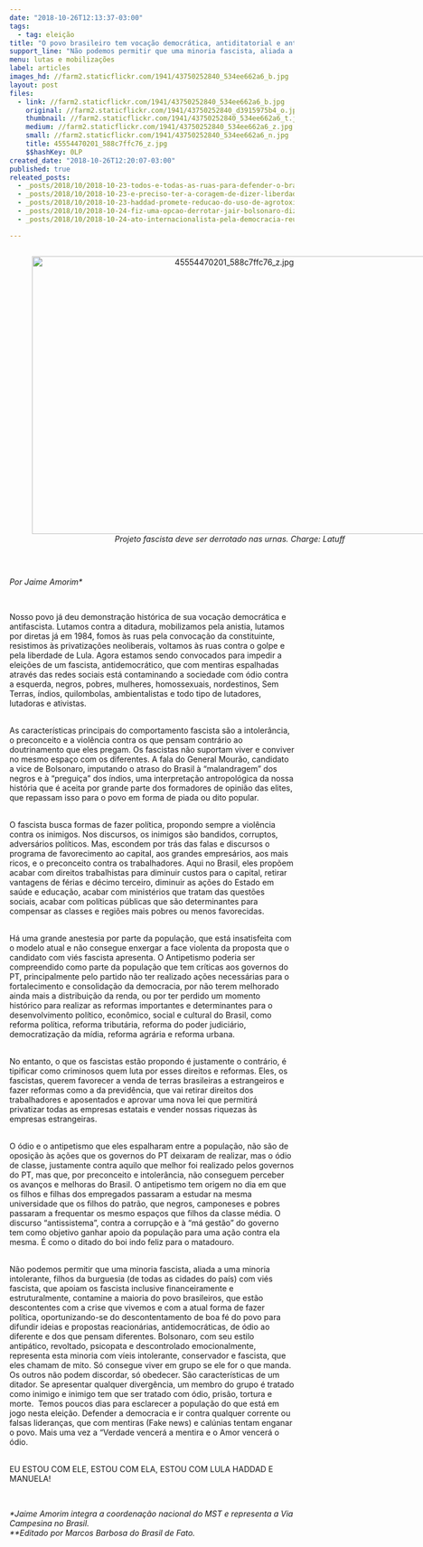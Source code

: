 ```yaml
---
date: "2018-10-26T12:13:37-03:00"
tags:
  - tag: eleição
title: "O povo brasileiro tem vocação democrática, antiditatorial e antifascista"
support_line: "Não podemos permitir que uma minoria fascista, aliada a uma minoria intolerante, contamine a maioria do povo"
menu: lutas e mobilizações
label: articles
images_hd: //farm2.staticflickr.com/1941/43750252840_534ee662a6_b.jpg
layout: post
files:
  - link: //farm2.staticflickr.com/1941/43750252840_534ee662a6_b.jpg
    original: //farm2.staticflickr.com/1941/43750252840_d3915975b4_o.jpg
    thumbnail: //farm2.staticflickr.com/1941/43750252840_534ee662a6_t.jpg
    medium: //farm2.staticflickr.com/1941/43750252840_534ee662a6_z.jpg
    small: //farm2.staticflickr.com/1941/43750252840_534ee662a6_n.jpg
    title: 45554470201_588c7ffc76_z.jpg
    $$hashKey: 0LP
created_date: "2018-10-26T12:20:07-03:00"
published: true
releated_posts:
  - _posts/2018/10/2018-10-23-todos-e-todas-as-ruas-para-defender-o-brasil-e-a-democracia.md
  - _posts/2018/10/2018-10-23-e-preciso-ter-a-coragem-de-dizer-liberdade.md
  - _posts/2018/10/2018-10-23-haddad-promete-reducao-do-uso-de-agrotoxicos-transicao-agroecologica-e-fortalecimento-da-agricultura-familiar.md
  - _posts/2018/10/2018-10-24-fiz-uma-opcao-derrotar-jair-bolsonaro-diz-haddad-em-ato-da-virada-no-rio.md
  - _posts/2018/10/2018-10-24-ato-internacionalista-pela-democracia-reune-diplomatas-academicos-e-personalidades-em-sao-paulo.md

---
```

<div style="text-align:center">
<figure class="image" style="display:inline-block"><img alt="45554470201_588c7ffc76_z.jpg" height="492" src="//farm2.staticflickr.com/1941/43750252840_534ee662a6_b.jpg" width="700" />
<figcaption><em>Projeto fascista deve ser derrotado nas urnas. Charge: Latuff</em></figcaption>
</figure>
</div>

<p>&nbsp;</p>

<p><em>Por Jaime Amorim*</em></p>

<p>&nbsp;</p>

<p>Nosso povo j&aacute; deu demonstra&ccedil;&atilde;o hist&oacute;rica de sua voca&ccedil;&atilde;o democr&aacute;tica e antifascista. Lutamos contra a ditadura, mobilizamos pela anistia, lutamos por diretas j&aacute; em 1984, fomos &agrave;s ruas pela convoca&ccedil;&atilde;o da constituinte, resistimos &agrave;s privatiza&ccedil;&otilde;es neoliberais, voltamos &agrave;s ruas contra o golpe e pela liberdade de Lula. Agora estamos sendo convocados para impedir a elei&ccedil;&otilde;es de um fascista, antidemocr&aacute;tico, que com mentiras espalhadas atrav&eacute;s das redes sociais est&aacute; contaminando a sociedade com &oacute;dio contra a esquerda, negros, pobres, mulheres, homossexuais, nordestinos, Sem Terras, &iacute;ndios, quilombolas, ambientalistas e todo tipo de lutadores, lutadoras e ativistas.</p>

<p><br />
As caracter&iacute;sticas principais do comportamento fascista s&atilde;o a intoler&acirc;ncia, o preconceito e a viol&ecirc;ncia contra os que pensam contr&aacute;rio ao doutrinamento que eles pregam. Os fascistas n&atilde;o suportam viver e conviver no mesmo espa&ccedil;o com os diferentes. A fala do General Mour&atilde;o, candidato a vice de Bolsonaro, imputando o atraso do Brasil &agrave; &ldquo;malandragem&rdquo; dos negros e &agrave; &ldquo;pregui&ccedil;a&rdquo; dos &iacute;ndios, uma interpreta&ccedil;&atilde;o antropol&oacute;gica da nossa hist&oacute;ria que &eacute; aceita por grande parte dos formadores de opini&atilde;o das elites, que repassam isso para o povo em forma de piada ou dito popular.</p>

<p><br />
O fascista busca formas de fazer pol&iacute;tica, propondo sempre a viol&ecirc;ncia contra os inimigos. Nos discursos, os inimigos s&atilde;o bandidos, corruptos, advers&aacute;rios pol&iacute;ticos. Mas, escondem por tr&aacute;s das falas e discursos o programa de favorecimento ao capital, aos grandes empres&aacute;rios, aos mais ricos, e o preconceito contra os trabalhadores. Aqui no Brasil, eles prop&otilde;em acabar com direitos trabalhistas para diminuir custos para o capital, retirar vantagens de f&eacute;rias e d&eacute;cimo terceiro, diminuir as a&ccedil;&otilde;es do Estado em sa&uacute;de e educa&ccedil;&atilde;o, acabar com minist&eacute;rios que tratam das quest&otilde;es sociais, acabar com pol&iacute;ticas p&uacute;blicas que s&atilde;o determinantes para compensar as classes e regi&otilde;es mais pobres ou menos favorecidas.&nbsp;</p>

<p><br />
H&aacute; uma grande anestesia por parte da popula&ccedil;&atilde;o, que est&aacute; insatisfeita com o modelo atual e n&atilde;o consegue enxergar a face violenta da proposta que o candidato com vi&eacute;s fascista apresenta. O Antipetismo poderia ser compreendido como parte da popula&ccedil;&atilde;o que tem cr&iacute;ticas aos governos do PT, principalmente pelo partido n&atilde;o ter realizado a&ccedil;&otilde;es necess&aacute;rias para o fortalecimento e consolida&ccedil;&atilde;o da democracia, por n&atilde;o terem melhorado ainda mais a distribui&ccedil;&atilde;o da renda, ou por ter perdido um momento hist&oacute;rico para realizar as reformas importantes e determinantes para o desenvolvimento pol&iacute;tico, econ&ocirc;mico, social e cultural do Brasil, como reforma pol&iacute;tica, reforma tribut&aacute;ria, reforma do poder judici&aacute;rio, democratiza&ccedil;&atilde;o da m&iacute;dia, reforma agr&aacute;ria e reforma urbana.&nbsp;</p>

<p><br />
No entanto, o que os fascistas est&atilde;o propondo &eacute; justamente o contr&aacute;rio, &eacute; tipificar como criminosos quem luta por esses direitos e reformas. Eles, os fascistas, querem favorecer a venda de terras brasileiras a estrangeiros e fazer reformas como a da previd&ecirc;ncia, que vai retirar direitos dos trabalhadores e aposentados e aprovar uma nova lei que permitir&aacute; privatizar todas as empresas estatais e vender nossas riquezas &agrave;s empresas estrangeiras.</p>

<p><br />
O &oacute;dio e o antipetismo que eles espalharam entre a popula&ccedil;&atilde;o, n&atilde;o s&atilde;o de oposi&ccedil;&atilde;o &agrave;s a&ccedil;&otilde;es que os governos do PT deixaram de realizar, mas o &oacute;dio de classe, justamente contra aquilo que melhor foi realizado pelos governos do PT, mas que, por preconceito e intoler&acirc;ncia, n&atilde;o conseguem perceber os avan&ccedil;os e melhoras do Brasil. O antipetismo tem origem no dia em que os filhos e filhas dos empregados passaram a estudar na mesma universidade que os filhos do patr&atilde;o, que negros, camponeses e pobres passaram a frequentar os mesmo espa&ccedil;os que filhos da classe m&eacute;dia. O discurso &ldquo;antissistema&rdquo;, contra a corrup&ccedil;&atilde;o e &agrave; &ldquo;m&aacute; gest&atilde;o&rdquo; do governo tem como objetivo ganhar apoio da popula&ccedil;&atilde;o para uma a&ccedil;&atilde;o contra ela mesma. &Eacute; como o ditado do boi indo feliz para o matadouro.</p>

<p><br />
N&atilde;o podemos permitir que uma minoria fascista, aliada a uma minoria intolerante, filhos da burguesia (de todas as cidades do pa&iacute;s) com vi&eacute;s fascista, que apoiam os fascista inclusive financeiramente e estruturalmente, contamine a maioria do povo brasileiros, que est&atilde;o descontentes com a crise que vivemos e com a atual forma de fazer pol&iacute;tica, oportunizando-se do descontentamento de boa f&eacute; do povo para difundir ideias e propostas reacion&aacute;rias, antidemocr&aacute;ticas, de &oacute;dio ao diferente e dos que pensam diferentes. Bolsonaro, com seu estilo antip&aacute;tico, revoltado, psicopata e descontrolado emocionalmente, representa esta minoria com v&iacute;eis intolerante, conservador e fascista, que eles chamam de mito. S&oacute; consegue viver em grupo se ele for o que manda. Os outros n&atilde;o podem discordar, s&oacute; obedecer. S&atilde;o caracter&iacute;sticas de um ditador. Se apresentar qualquer diverg&ecirc;ncia, um membro do grupo &eacute; tratado como inimigo e inimigo tem que ser tratado com &oacute;dio, pris&atilde;o, tortura e morte.&nbsp; Temos poucos dias para esclarecer a popula&ccedil;&atilde;o do que est&aacute; em jogo nesta elei&ccedil;&atilde;o. Defender a democracia e ir contra qualquer corrente ou falsas lideran&ccedil;as, que com mentiras (Fake news) e cal&uacute;nias tentam enganar o povo. Mais uma vez a &ldquo;Verdade vencer&aacute; a mentira e o Amor vencer&aacute; o &oacute;dio.</p>

<p><br />
EU ESTOU COM ELE, ESTOU COM ELA, ESTOU COM LULA HADDAD E MANUELA!</p>

<p>&nbsp;</p>

<p><em>*Jaime Amorim integra a coordena&ccedil;&atilde;o nacional do MST e representa a Via Campesina no Brasil.<br />
**Editado por&nbsp;Marcos Barbosa do Brasil de Fato.</em></p>
